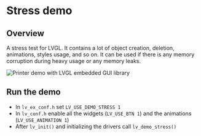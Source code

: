 # Stress demo

## Overview

A stress test for LVGL.
It contains a lot of object creation, deletion, animations, styles usage, and so on. It can be used if there is any memory corruption during heavy usage or any memory leaks.

![Printer demo with LVGL embedded GUI library](https://github.com/lvgl/lv_examples/blob/master/src/lv_demo_stress/screenshot1.gif?raw=true)

## Run the demo
- In `lv_ex_conf.h` set `LV_USE_DEMO_STRESS 1`
- In `lv_conf.h` enable all the widgets (`LV_USE_BTN 1`) and the animations (`LV_USE_ANIMATION 1`)
- After `lv_init()` and initializing the drivers call `lv_demo_stress()`

